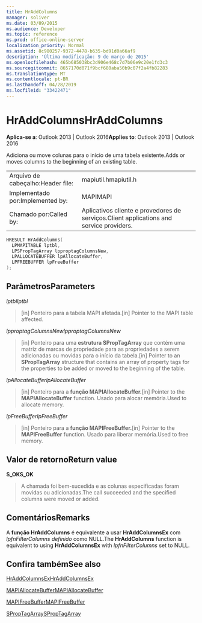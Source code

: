 ```yaml
---
title: HrAddColumns
manager: soliver
ms.date: 03/09/2015
ms.audience: Developer
ms.topic: reference
ms.prod: office-online-server
localization_priority: Normal
ms.assetid: 8c980257-9372-4478-b635-bd91d0a66af9
description: 'Última modificação: 9 de março de 2015'
ms.openlocfilehash: 465b685038bc3d906e468c7d7b06e9c20e1fd3c3
ms.sourcegitcommit: 8657170d071f9bcf680aba50b9c07f2a4fb82283
ms.translationtype: MT
ms.contentlocale: pt-BR
ms.lasthandoff: 04/28/2019
ms.locfileid: "33422471"
---
```

# <a name="hraddcolumns"></a><span data-ttu-id="1a07a-103">HrAddColumns</span><span class="sxs-lookup"><span data-stu-id="1a07a-103">HrAddColumns</span></span>

  
  
<span data-ttu-id="1a07a-104">**Aplica-se a**: Outlook 2013 | Outlook 2016</span><span class="sxs-lookup"><span data-stu-id="1a07a-104">**Applies to**: Outlook 2013 | Outlook 2016</span></span> 
  
<span data-ttu-id="1a07a-105">Adiciona ou move colunas para o início de uma tabela existente.</span><span class="sxs-lookup"><span data-stu-id="1a07a-105">Adds or moves columns to the beginning of an existing table.</span></span>
  
|||
|:-----|:-----|
|<span data-ttu-id="1a07a-106">Arquivo de cabeçalho:</span><span class="sxs-lookup"><span data-stu-id="1a07a-106">Header file:</span></span>  <br/> |<span data-ttu-id="1a07a-107">mapiutil.h</span><span class="sxs-lookup"><span data-stu-id="1a07a-107">mapiutil.h</span></span>  <br/> |
|<span data-ttu-id="1a07a-108">Implementado por:</span><span class="sxs-lookup"><span data-stu-id="1a07a-108">Implemented by:</span></span>  <br/> |<span data-ttu-id="1a07a-109">MAPI</span><span class="sxs-lookup"><span data-stu-id="1a07a-109">MAPI</span></span>  <br/> |
|<span data-ttu-id="1a07a-110">Chamado por:</span><span class="sxs-lookup"><span data-stu-id="1a07a-110">Called by:</span></span>  <br/> |<span data-ttu-id="1a07a-111">Aplicativos cliente e provedores de serviços.</span><span class="sxs-lookup"><span data-stu-id="1a07a-111">Client applications and service providers.</span></span>  <br/> |
   
```cpp
HRESULT HrAddColumns(
  LPMAPITABLE lptbl,
  LPSPropTagArray lpproptagColumnsNew,
  LPALLOCATEBUFFER lpAllocateBuffer,
  LPFREEBUFFER lpFreeBuffer
);
```

## <a name="parameters"></a><span data-ttu-id="1a07a-112">Parâmetros</span><span class="sxs-lookup"><span data-stu-id="1a07a-112">Parameters</span></span>

 <span data-ttu-id="1a07a-113">_lptbl_</span><span class="sxs-lookup"><span data-stu-id="1a07a-113">_lptbl_</span></span>
  
> <span data-ttu-id="1a07a-114">[in] Ponteiro para a tabela MAPI afetada.</span><span class="sxs-lookup"><span data-stu-id="1a07a-114">[in] Pointer to the MAPI table affected.</span></span>
    
 <span data-ttu-id="1a07a-115">_lpproptagColumnsNew_</span><span class="sxs-lookup"><span data-stu-id="1a07a-115">_lpproptagColumnsNew_</span></span>
  
> <span data-ttu-id="1a07a-116">[in] Ponteiro para uma **estrutura SPropTagArray** que contém uma matriz de marcas de propriedade para as propriedades a serem adicionadas ou movidas para o início da tabela.</span><span class="sxs-lookup"><span data-stu-id="1a07a-116">[in] Pointer to an **SPropTagArray** structure that contains an array of property tags for the properties to be added or moved to the beginning of the table.</span></span> 
    
 <span data-ttu-id="1a07a-117">_lpAllocateBuffer_</span><span class="sxs-lookup"><span data-stu-id="1a07a-117">_lpAllocateBuffer_</span></span>
  
> <span data-ttu-id="1a07a-118">[in] Ponteiro para a **função MAPIAllocateBuffer.**</span><span class="sxs-lookup"><span data-stu-id="1a07a-118">[in] Pointer to the **MAPIAllocateBuffer** function.</span></span> <span data-ttu-id="1a07a-119">Usado para alocar memória.</span><span class="sxs-lookup"><span data-stu-id="1a07a-119">Used to allocate memory.</span></span> 
    
 <span data-ttu-id="1a07a-120">_lpFreeBuffer_</span><span class="sxs-lookup"><span data-stu-id="1a07a-120">_lpFreeBuffer_</span></span>
  
> <span data-ttu-id="1a07a-121">[in] Ponteiro para a **função MAPIFreeBuffer.**</span><span class="sxs-lookup"><span data-stu-id="1a07a-121">[in] Pointer to the **MAPIFreeBuffer** function.</span></span> <span data-ttu-id="1a07a-122">Usado para liberar memória.</span><span class="sxs-lookup"><span data-stu-id="1a07a-122">Used to free memory.</span></span> 
    
## <a name="return-value"></a><span data-ttu-id="1a07a-123">Valor de retorno</span><span class="sxs-lookup"><span data-stu-id="1a07a-123">Return value</span></span>

 <span data-ttu-id="1a07a-124">**S_OK**</span><span class="sxs-lookup"><span data-stu-id="1a07a-124">**S_OK**</span></span>
  
> <span data-ttu-id="1a07a-125">A chamada foi bem-sucedida e as colunas especificadas foram movidas ou adicionadas.</span><span class="sxs-lookup"><span data-stu-id="1a07a-125">The call succeeded and the specified columns were moved or added.</span></span>
    
## <a name="remarks"></a><span data-ttu-id="1a07a-126">Comentários</span><span class="sxs-lookup"><span data-stu-id="1a07a-126">Remarks</span></span>

<span data-ttu-id="1a07a-127">A **função HrAddColumns** é equivalente a usar **HrAddColumnsEx** com  _lpfnFilterColumns definido_ como NULL.</span><span class="sxs-lookup"><span data-stu-id="1a07a-127">The **HrAddColumns** function is equivalent to using **HrAddColumnsEx** with  _lpfnFilterColumns_ set to NULL.</span></span> 
  
## <a name="see-also"></a><span data-ttu-id="1a07a-128">Confira também</span><span class="sxs-lookup"><span data-stu-id="1a07a-128">See also</span></span>



[<span data-ttu-id="1a07a-129">HrAddColumnsEx</span><span class="sxs-lookup"><span data-stu-id="1a07a-129">HrAddColumnsEx</span></span>](hraddcolumnsex.md)
  
[<span data-ttu-id="1a07a-130">MAPIAllocateBuffer</span><span class="sxs-lookup"><span data-stu-id="1a07a-130">MAPIAllocateBuffer</span></span>](mapiallocatebuffer.md)
  
[<span data-ttu-id="1a07a-131">MAPIFreeBuffer</span><span class="sxs-lookup"><span data-stu-id="1a07a-131">MAPIFreeBuffer</span></span>](mapifreebuffer.md)
  
[<span data-ttu-id="1a07a-132">SPropTagArray</span><span class="sxs-lookup"><span data-stu-id="1a07a-132">SPropTagArray</span></span>](sproptagarray.md)

